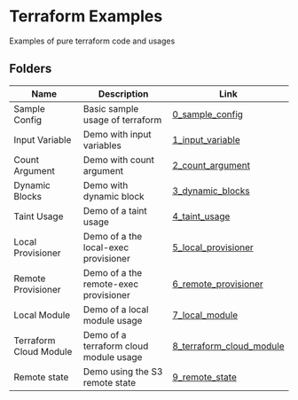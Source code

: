 # Terraform Examples

Examples of pure terraform code and usages

## Folders

| Name                   | Description                            | Link                                                   |
| ---------------------- | -------------------------------------- | ------------------------------------------------------ |
| Sample Config          | Basic sample usage of terraform        | [0_sample_config](./0_sample_config)                   |
| Input Variable         | Demo with input variables              | [1_input_variable](./1_input_variable)                 |
| Count Argument         | Demo with count argument               | [2_count_argument](./2_count_argument)                 |
| Dynamic Blocks         | Demo with dynamic block                | [3_dynamic_blocks](./3_dynamic_blocks)                 |
| Taint Usage            | Demo of a taint usage                  | [4_taint_usage](./4_taint_usage)                       |
| Local Provisioner      | Demo of a the local-exec provisioner   | [5_local_provisioner](./5_local_provisioner)           |
| Remote Provisioner     | Demo of a the remote-exec provisioner  | [6_remote_provisioner](./6_remote_provisioner)         |
| Local Module           | Demo of a local module usage           | [7_local_module](./7_local_module)                     |
| Terraform Cloud Module | Demo of a terraform cloud module usage | [8_terraform_cloud_module](./8_terraform_cloud_module) |
| Remote state           | Demo using the S3 remote state         | [9_remote_state](./9_remote_state)                     |
